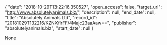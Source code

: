 {
  "date": "2018-10-29T13:22:16.350527", 
  "open_access": false, 
  "target_url": "http://www.absolutelyanimals.biz/", 
  "description": null, 
  "end_date": null, 
  "title": "Absolutely Animals Ltd", 
  "record_id": "20181029T132216/KZNXflrFF/4Majc23aaAaw==", 
  "publisher": "absolutelyanimals.biz", 
  "start_date": null
}

None